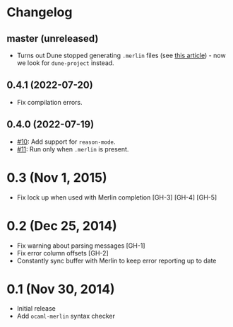 # Changelog

## master (unreleased)

- Turns out Dune stopped generating `.merlin` files (see [this article](https://tarides.com/blog/2021-01-26-recent-and-upcoming-changes-to-merlin)) - now we look for `dune-project` instead.

## 0.4.1 (2022-07-20)

- Fix compilation errors.

## 0.4.0 (2022-07-19)

- [#10](https://github.com/flycheck/flycheck-ocaml/pull/10): Add support for `reason-mode`.
- [#11](https://github.com/flycheck/flycheck-ocaml/issues/11): Run only when `.merlin` is present.

0.3 (Nov 1, 2015)
=================

- Fix lock up when used with Merlin completion [GH-3] [GH-4] [GH-5]

0.2 (Dec 25, 2014)
==================

- Fix warning about parsing messages [GH-1]
- Fix error column offsets [GH-2]
- Constantly sync buffer with Merlin to keep error reporting up to date

0.1 (Nov 30, 2014)
==================

- Initial release
- Add `ocaml-merlin` syntax checker
